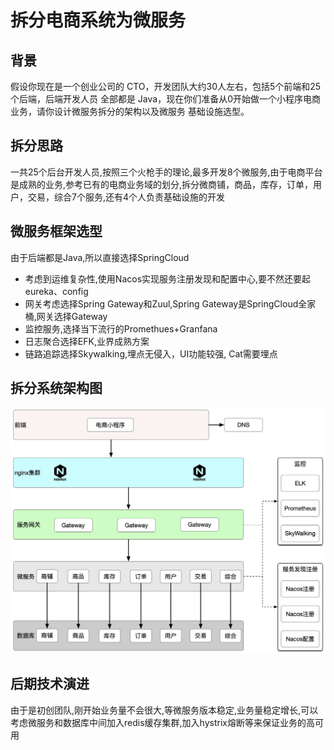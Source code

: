 # 拆分电商系统为微服务

## 背景
假设你现在是一个创业公司的 CTO，开发团队大约30人左右，包括5个前端和25个后端，后端开发人员 全部都是 Java，现在你们准备从0开始做一个小程序电商业务，请你设计微服务拆分的架构以及微服务 基础设施选型。

## 拆分思路
一共25个后台开发人员,按照三个火枪手的理论,最多开发8个微服务,由于电商平台是成熟的业务,参考已有的电商业务域的划分,拆分微商铺，商品，库存，订单，用户，交易，综合7个服务,还有4个人负责基础设施的开发

## 微服务框架选型
由于后端都是Java,所以直接选择SpringCloud
+ 考虑到运维复杂性,使用Nacos实现服务注册发现和配置中心,要不然还要起eureka、config
+ 网关考虑选择Spring Gateway和Zuul,Spring Gateway是SpringCloud全家桶,网关选择Gateway
+ 监控服务,选择当下流行的Promethues+Granfana
+ 日志聚合选择EFK,业界成熟方案
+ 链路追踪选择Skywalking,埋点无侵入，UI功能较强, Cat需要埋点

## 拆分系统架构图
![](assets/16336148608567.jpg)

## 后期技术演进
由于是初创团队,刚开始业务量不会很大,等微服务版本稳定,业务量稳定增长,可以考虑微服务和数据库中间加入redis缓存集群,加入hystrix熔断等来保证业务的高可用